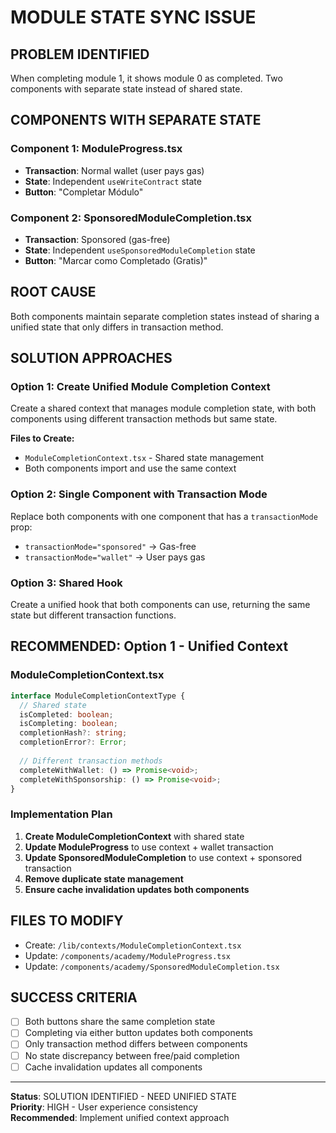 # MODULE STATE SYNC ISSUE

## PROBLEM IDENTIFIED
When completing module 1, it shows module 0 as completed. Two components with separate state instead of shared state.

## COMPONENTS WITH SEPARATE STATE

### Component 1: ModuleProgress.tsx
- **Transaction**: Normal wallet (user pays gas)
- **State**: Independent `useWriteContract` state
- **Button**: "Completar Módulo"

### Component 2: SponsoredModuleCompletion.tsx  
- **Transaction**: Sponsored (gas-free)
- **State**: Independent `useSponsoredModuleCompletion` state
- **Button**: "Marcar como Completado (Gratis)"

## ROOT CAUSE
Both components maintain separate completion states instead of sharing a unified state that only differs in transaction method.

## SOLUTION APPROACHES

### Option 1: Create Unified Module Completion Context
Create a shared context that manages module completion state, with both components using different transaction methods but same state.

**Files to Create:**
- `ModuleCompletionContext.tsx` - Shared state management
- Both components import and use the same context

### Option 2: Single Component with Transaction Mode
Replace both components with one component that has a `transactionMode` prop:
- `transactionMode="sponsored"` → Gas-free
- `transactionMode="wallet"` → User pays gas

### Option 3: Shared Hook
Create a unified hook that both components can use, returning the same state but different transaction functions.

## RECOMMENDED: Option 1 - Unified Context

### ModuleCompletionContext.tsx
```typescript
interface ModuleCompletionContextType {
  // Shared state
  isCompleted: boolean;
  isCompleting: boolean;
  completionHash?: string;
  completionError?: Error;
  
  // Different transaction methods
  completeWithWallet: () => Promise<void>;
  completeWithSponsorship: () => Promise<void>;
}
```

### Implementation Plan
1. **Create ModuleCompletionContext** with shared state
2. **Update ModuleProgress** to use context + wallet transaction
3. **Update SponsoredModuleCompletion** to use context + sponsored transaction
4. **Remove duplicate state management**
5. **Ensure cache invalidation updates both components**

## FILES TO MODIFY
- Create: `/lib/contexts/ModuleCompletionContext.tsx`
- Update: `/components/academy/ModuleProgress.tsx`
- Update: `/components/academy/SponsoredModuleCompletion.tsx`

## SUCCESS CRITERIA
- [ ] Both buttons share the same completion state
- [ ] Completing via either button updates both components
- [ ] Only transaction method differs between components
- [ ] No state discrepancy between free/paid completion
- [ ] Cache invalidation updates all components

---

**Status**: SOLUTION IDENTIFIED - NEED UNIFIED STATE  
**Priority**: HIGH - User experience consistency  
**Recommended**: Implement unified context approach